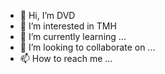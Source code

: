 - 👋 Hi, I’m DVD
- 👀 I’m interested in TMH
- 🌱 I’m currently learning ...
- 💞️ I’m looking to collaborate on ...
- 📫 How to reach me ...

<!---
dvd-09/dvd-09 is a ✨ special ✨ repository because its `README.md` (this file) appears on your GitHub profile.
You can click the Preview link to take a look at your changes.
--->
